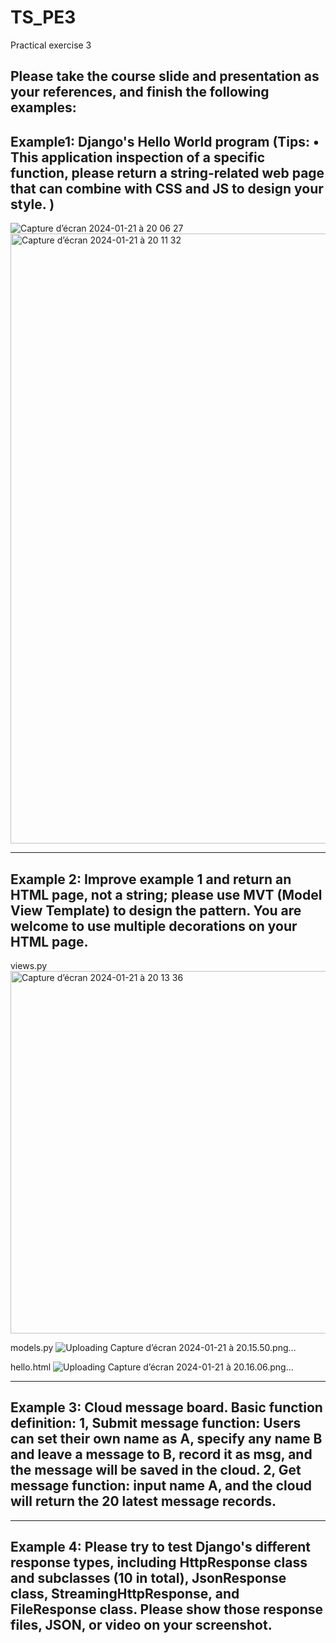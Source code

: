 # TS_PE3
Practical exercise 3

Please take the course slide and presentation as your references, and finish the following examples:
---

## Example1: Django's Hello World program (Tips: • This application inspection of a specific function, please return a string-related web page that can combine with CSS and JS to design your style. )
![Capture d’écran 2024-01-21 à 20 06 27](https://github.com/Emma-NVG/TS_PE3/assets/51115377/e2138d0e-d410-481a-a580-6e59ffcfc42c)
<img width="976" alt="Capture d’écran 2024-01-21 à 20 11 32" src="https://github.com/Emma-NVG/TS_PE3/assets/51115377/55a60c1c-b2a2-4990-aa36-91fb2eeb213e">

---
## Example 2: Improve example 1 and return an HTML page, not a string; please use MVT (Model View Template) to design the pattern. You are welcome to use multiple decorations on your HTML page.

views.py
<img width="580" alt="Capture d’écran 2024-01-21 à 20 13 36" src="https://github.com/Emma-NVG/TS_PE3/assets/51115377/0b0ca825-6d42-4ddc-b839-345a7ed592d7">

models.py
![Uploading Capture d’écran 2024-01-21 à 20.15.50.png…]()

hello.html
![Uploading Capture d’écran 2024-01-21 à 20.16.06.png…]()

---
## Example 3: Cloud message board. Basic function definition: 1, Submit message function: Users can set their own name as A, specify any name B and leave a message to B, record it as msg, and the message will be saved in the cloud. 2, Get message function: input name A, and the cloud will return the 20 latest message records.

---
## Example 4: Please try to test Django's different response types, including HttpResponse class and subclasses (10 in total), JsonResponse class, StreamingHttpResponse, and FileResponse class. Please show those response files, JSON, or video on your screenshot. 
